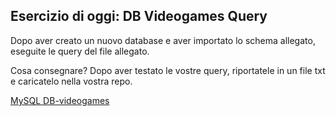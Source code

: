 ## Esercizio di oggi: DB Videogames Query

Dopo aver creato un nuovo database e aver importato lo schema allegato, eseguite le query del file allegato.

Cosa consegnare? Dopo aver testato le vostre query, riportatele in un file txt e caricatelo nella vostra repo.

[MySQL DB-videogames](mysql-db_videogames.sql)
